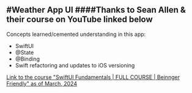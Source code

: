 #Weather App UI
####Thanks to **Sean Allen** & their course on YouTube linked below
---

Concepts learned/cemented understanding in this app:
* SwiftUI
* @State
* @Binding
* Swift refactoring and updates to iOS versioning

[Link to the course "SwiftUI Fundamentals | FULL COURSE | Beinnger Friendly" as of March, 2024](https://www.youtube.com/watch?v=b1oC7sLIgpI&t=207s)
